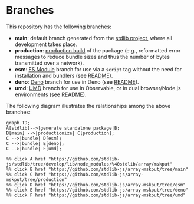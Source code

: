 <!--

@license Apache-2.0

Copyright (c) 2022 The Stdlib Authors.

Licensed under the Apache License, Version 2.0 (the "License");
you may not use this file except in compliance with the License.
You may obtain a copy of the License at

    http://www.apache.org/licenses/LICENSE-2.0

Unless required by applicable law or agreed to in writing, software
distributed under the License is distributed on an "AS IS" BASIS,
WITHOUT WARRANTIES OR CONDITIONS OF ANY KIND, either express or implied.
See the License for the specific language governing permissions and
limitations under the License.

-->

# Branches

This repository has the following branches:

-   **main**: default branch generated from the [stdlib project][stdlib-url], where all development takes place.
-   **production**: [production build][production-url] of the package (e.g., reformatted error messages to reduce bundle sizes and thus the number of bytes transmitted over a network).
-   **esm**: [ES Module][esm-url] branch for use via a `script` tag without the need for installation and bundlers (see [README][esm-readme]).
-   **deno**: [Deno][deno-url] branch for use in Deno (see [README][deno-readme]).
-   **umd**: [UMD][umd-url] branch for use in Observable, or in dual browser/Node.js environments (see [README][umd-readme]).

The following diagram illustrates the relationships among the above branches:

```mermaid
graph TD;
A[stdlib]-->|generate standalone package|B;
B[main] -->|productionize| C[production];
C -->|bundle| D[esm];
C -->|bundle| E[deno];
C -->|bundle| F[umd];

%% click A href "https://github.com/stdlib-js/stdlib/tree/develop/lib/node_modules/%40stdlib/array/mskput"
%% click B href "https://github.com/stdlib-js/array-mskput/tree/main"
%% click C href "https://github.com/stdlib-js/array-mskput/tree/production"
%% click D href "https://github.com/stdlib-js/array-mskput/tree/esm"
%% click E href "https://github.com/stdlib-js/array-mskput/tree/deno"
%% click F href "https://github.com/stdlib-js/array-mskput/tree/umd"
```

[stdlib-url]: https://github.com/stdlib-js/stdlib/tree/develop/lib/node_modules/%40stdlib/array/mskput
[production-url]: https://github.com/stdlib-js/array-mskput/tree/production
[deno-url]: https://github.com/stdlib-js/array-mskput/tree/deno
[deno-readme]: https://github.com/stdlib-js/array-mskput/blob/deno/README.md
[umd-url]: https://github.com/stdlib-js/array-mskput/tree/umd
[umd-readme]: https://github.com/stdlib-js/array-mskput/blob/umd/README.md
[esm-url]: https://github.com/stdlib-js/array-mskput/tree/esm
[esm-readme]: https://github.com/stdlib-js/array-mskput/blob/esm/README.md